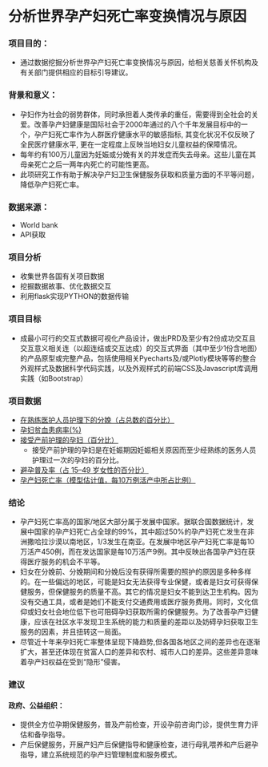 # 分析世界孕产妇死亡率变换情况与原因

### 项目目的：
* 通过数据挖掘分析世界孕产妇死亡率变换情况与原因，给相关慈善关怀机构及有关部门提供相应的目标引导建议。
### 背景和意义：
* 孕妇作为社会的弱势群体，同时承担着人类传承的重任，需要得到全社会的关爱。改善孕产妇健康是国际社会于2000年通过的八个千年发展目标中的一个，孕产妇死亡率作为人群医疗健康水平的敏感指标, 其变化状况不仅反映了全民医疗健康水平, 更在一定程度上反映当地妇女儿童权益的保障情况。
* 每年约有100万儿童因为妊娠或分娩有关的并发症而失去母亲。这些儿童在其母亲死亡之后一两年内死亡的可能性更高。
* 此项研究工作有助于解决孕产妇卫生保健服务获取和质量方面的不平等问题，降低孕产妇死亡率。

### 数据来源：
* World bank
* API获取
### 项目分析
* 收集世界各国有关项目数据
* 挖掘数据故事、优化数据交互
* 利用flask实现PYTHON的数据传输
### 项目目标
* 成最小可行的交互式数据可视化产品设计，做出PRD及至少有2份成功交互且交互意义相关连（以超连结或交互达成）的交互式界面（其中至少1份含地图）的产品原型或完整产品，包括使用相关Pyecharts及/或Plotly模块等等的整合外观样式及数据科学代码实践，以及外观样式的前端CSS及Javascript库调用实践（如Bootstrap）
### 项目数据
- [在熟练医护人员护理下的分娩（占总数的百分比）](https://data.worldbank.org.cn/indicator/SH.STA.BRTC.ZS)
- [孕妇贫血患病率(%)](https://data.worldbank.org.cn/indicator/SH.PRG.ANEM)
- [接受产前护理的孕妇（百分比）](https://data.worldbank.org.cn/indicator/SH.STA.ANVC.ZS)
    - 接受产前护理的孕妇是在妊娠期因妊娠相关原因而至少经熟练的医务人员护理过一次的孕妇的百分比。
- [避孕普及率（占 15–49 岁女性的百分比）](https://data.worldbank.org.cn/indicator/SP.DYN.CONU.ZS) 
- [孕产妇死亡率（模型估计值，每10万例活产中所占比例）](https://data.worldbank.org.cn/indicator/SH.STA.MMRT)
### 结论
* 孕产妇死亡率高的国家/地区大部分属于发展中国家。据联合国数据统计，发展中国家的孕产妇死亡占全球的99%，其中超过50%的孕产妇死亡发生在非洲撒哈拉沙漠以南地区，1/3发生在南亚。在发展中地区孕产妇死亡率是每10万活产450例，而在发达国家是每10万活产9例。其中反映出各国孕产妇在获得医疗服务的机会不平等。
* 妇女在分娩前、分娩期间和分娩后没有获得所需要的照护的原因是多种多样的。在一些偏远的地区，可能是妇女无法获得专业保健，或者是妇女可获得保健服务，但保健服务的质量不高。其它的情况是妇女不能到达卫生机构。因为没有交通工具，或者是她们不能支付交通费用或医疗服务费用。同时，文化信仰或妇女社会地位低下也可阻碍孕妇获取所需的保健服务。为了改善孕产妇健康，应该在社区水平发现卫生系统的能力和质量的差距以及妨碍孕妇获取卫生服务的因素，并且扭转这一局面。
* 尽管近十年来孕妇死亡率整体呈现下降趋势,但各国各地区之间的差异也在逐渐扩大，甚至还体现在贫富人口的差异和农村、城市人口的差异。这些差异意味着孕产妇权益在受到“隐形”侵害。
### 建议
#### 政府、公益组织：
* 提供全方位孕期保健服务，普及产前检查，开设孕前咨询门诊，提供生育力评估和备孕指导。
* 产后保健服务，开展产妇产后保健指导和健康检查，进行母乳喂养和产后避孕指导，建立系统规范的孕产妇管理制度和服务模式。

